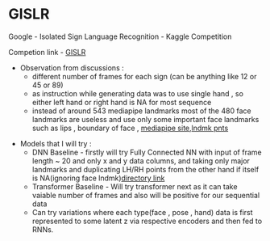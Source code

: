# GISLR
 Google - Isolated Sign Language Recognition - Kaggle Competition

Competion link - [GISLR](https://www.kaggle.com/competitions/asl-signs)

+ Observation from discussions :
  - different number of frames for each sign (can be anything like 12 or 45 or 89)
  + as instruction while generating data was to use single hand , so either left hand or right hand is NA for most sequence
  - instead of around 543 mediapipe landmarks most of the 480 face landmarks are useless and use only some important face landmarks such as lips , boundary of face , [mediapipe site](https://google.github.io/mediapipe/solutions/face_mesh.html),[lndmk pnts](https://github.com/tensorflow/tfjs-models/blob/838611c02f51159afdd77469ce67f0e26b7bbb23/face-landmarks-detection/src/mediapipe-facemesh/keypoints.ts)
  
- Models that I will try :
  + DNN Baseline - firstly will try Fully Connected NN with input of frame length ~ 20 and only x and y data columns, and taking only major landmarks and duplicating LH/RH points from the other hand if itself is NA(ignoring face lndmk)[directory link](https://github.com/AnmolGarg98/GISLR/tree/main/DNN_handfeatures)
  - Transformer Baseline - Will try transformer next as it can take vaiable number of frames and also will be positive for our sequential data
  + Can try variations where each type(face , pose , hand) data is first represented to some latent z via respective encoders and then fed to RNNs.
  
  
  

